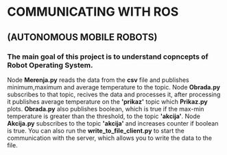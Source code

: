 # COMMUNICATING WITH ROS 
## (AUTONOMOUS MOBILE ROBOTS)
### The main goal of this project is to understand copncepts of Robot Operating System.

Node **Merenja.py** reads the data from the **csv** file and publishes minimum,maximum and average temperature to the topic. Node **Obrada.py** subscribes to that topic, recives the data and processes it, after processing it publishes average temperature on the **'prikaz'** topic which **Prikaz.py** plots. **Obrada.py** also publishes boolean, which is true if the max-min temperature is greater than the threshold, to the topic **'akcija'**. Node **Akcija.py** subscribes to the topic **'akcija'** and increases counter if boolean is true.
You can also run the **write_to_file_client.py** to start the communication with the server, which allows you to write the data to the file.
